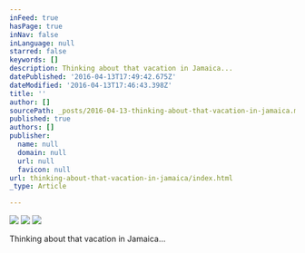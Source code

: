 ```yaml
---
inFeed: true
hasPage: true
inNav: false
inLanguage: null
starred: false
keywords: []
description: Thinking about that vacation in Jamaica...
datePublished: '2016-04-13T17:49:42.675Z'
dateModified: '2016-04-13T17:46:43.398Z'
title: ''
author: []
sourcePath: _posts/2016-04-13-thinking-about-that-vacation-in-jamaica.md
published: true
authors: []
publisher:
  name: null
  domain: null
  url: null
  favicon: null
url: thinking-about-that-vacation-in-jamaica/index.html
_type: Article

---
```

![](https://the-grid-user-content.s3-us-west-2.amazonaws.com/981b375d-fcd0-41ac-94cb-229ebf8b5d6d.jpg)
![](https://the-grid-user-content.s3-us-west-2.amazonaws.com/ae8a9859-d442-4746-bee2-97e86d8f87b5.jpg)
![](https://the-grid-user-content.s3-us-west-2.amazonaws.com/6c359eaa-2bf6-4138-ac6a-fe75ce860e48.jpg)

Thinking about that vacation in Jamaica...